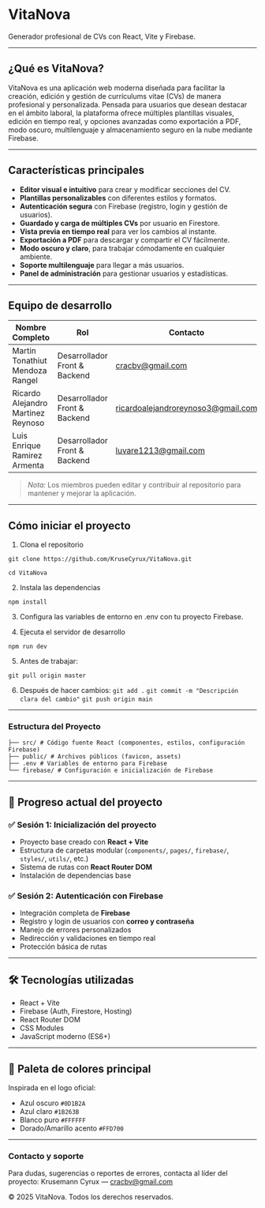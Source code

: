 # VitaNova

Generador profesional de CVs con React, Vite y Firebase.

---

## ¿Qué es VitaNova?

VitaNova es una aplicación web moderna diseñada para facilitar la creación, edición y gestión de currículums vitae (CVs) de manera profesional y personalizada. Pensada para usuarios que desean destacar en el ámbito laboral, la plataforma ofrece múltiples plantillas visuales, edición en tiempo real, y opciones avanzadas como exportación a PDF, modo oscuro, multilenguaje y almacenamiento seguro en la nube mediante Firebase.

---

## Características principales

- **Editor visual e intuitivo** para crear y modificar secciones del CV.
- **Plantillas personalizables** con diferentes estilos y formatos.
- **Autenticación segura** con Firebase (registro, login y gestión de usuarios).
- **Guardado y carga de múltiples CVs** por usuario en Firestore.
- **Vista previa en tiempo real** para ver los cambios al instante.
- **Exportación a PDF** para descargar y compartir el CV fácilmente.
- **Modo oscuro y claro**, para trabajar cómodamente en cualquier ambiente.
- **Soporte multilenguaje** para llegar a más usuarios.
- **Panel de administración** para gestionar usuarios y estadísticas.

---

## Equipo de desarrollo

| Nombre Completo                        | Rol                         | Contacto                  |
|----------------------------------------|------------------------------|---------------------------|
| Martin Tonathiut Mendoza Rangel        | Desarrollador Front & Backend | cracbv@gmail.com          |
| Ricardo Alejandro Martinez Reynoso     | Desarrollador Front & Backend | ricardoalejandroreynoso3@gmail.com      |
| Luis Enrique Ramirez Armenta           | Desarrollador Front & Backend | luvare1213@gmail.com     |


> *Nota:* Los miembros pueden editar y contribuir al repositorio para mantener y mejorar la aplicación.

---

## Cómo iniciar el proyecto

1. Clona el repositorio

`git clone https://github.com/KruseCyrux/VitaNova.git`

`cd VitaNova`

2. Instala las dependencias

`npm install`

3. Configura las variables de entorno en .env con tu proyecto Firebase.

4. Ejecuta el servidor de desarrollo

`npm run dev`

5. Antes de trabajar:

`git pull origin master`

6. Después de hacer cambios:
`git add .`
`git commit -m "Descripción clara del cambio"`
`git push origin main`

---

### Estructura del Proyecto
```
├── src/ # Código fuente React (componentes, estilos, configuración Firebase)
├── public/ # Archivos públicos (favicon, assets)
├── .env # Variables de entorno para Firebase
└── firebase/ # Configuración e inicialización de Firebase
```

---

## 🚀 Progreso actual del proyecto

### ✅ **Sesión 1: Inicialización del proyecto**
- Proyecto base creado con **React + Vite**
- Estructura de carpetas modular (`components/`, `pages/`, `firebase/`, `styles/`, `utils/`, etc.)
- Sistema de rutas con **React Router DOM**
- Instalación de dependencias base

### ✅ **Sesión 2: Autenticación con Firebase**
- Integración completa de **Firebase**
- Registro y login de usuarios con **correo y contraseña**
- Manejo de errores personalizados
- Redirección y validaciones en tiempo real
- Protección básica de rutas

---

## 🛠️ Tecnologías utilizadas

- React + Vite
- Firebase (Auth, Firestore, Hosting)
- React Router DOM
- CSS Modules
- JavaScript moderno (ES6+)

---
## 🎨 Paleta de colores principal

Inspirada en el logo oficial:

- Azul oscuro `#0D1B2A`
- Azul claro `#1B263B`
- Blanco puro `#FFFFFF`
- Dorado/Amarillo acento `#FFD700`

---

### Contacto y soporte
Para dudas, sugerencias o reportes de errores, contacta al líder del proyecto:
Krusemann Cyrux — cracbv@gmail.com

© 2025 VitaNova. Todos los derechos reservados.